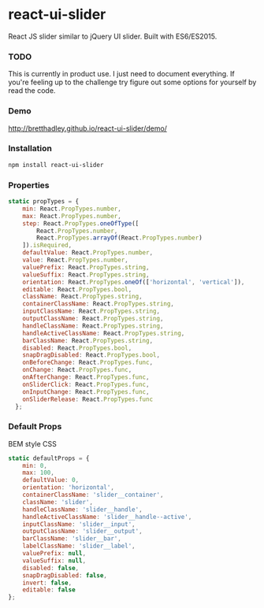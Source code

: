 # react-ui-slider

React JS slider similar to jQuery UI slider. Built with ES6/ES2015.

### TODO
This is currently in product use. I just need to document everything. If you're feeling up to the challenge try figure out some options for yourself by read the code.

### Demo
http://bretthadley.github.io/react-ui-slider/demo/

### Installation

```sh
npm install react-ui-slider
```

### Properties

```javascript
static propTypes = {
    min: React.PropTypes.number,
    max: React.PropTypes.number,
    step: React.PropTypes.oneOfType([
        React.PropTypes.number,
        React.PropTypes.arrayOf(React.PropTypes.number)
    ]).isRequired,
    defaultValue: React.PropTypes.number,
    value: React.PropTypes.number,
    valuePrefix: React.PropTypes.string,
    valueSuffix: React.PropTypes.string,
    orientation: React.PropTypes.oneOf(['horizontal', 'vertical']),
    editable: React.PropTypes.bool,
    className: React.PropTypes.string,
    containerClassName: React.PropTypes.string,
    inputClassName: React.PropTypes.string,
    outputClassName: React.PropTypes.string,
    handleClassName: React.PropTypes.string,
    handleActiveClassName: React.PropTypes.string,
    barClassName: React.PropTypes.string,
    disabled: React.PropTypes.bool,
    snapDragDisabled: React.PropTypes.bool,
    onBeforeChange: React.PropTypes.func,
    onChange: React.PropTypes.func,
    onAfterChange: React.PropTypes.func,
    onSliderClick: React.PropTypes.func,
    onInputChange: React.PropTypes.func,
    onSliderRelease: React.PropTypes.func
  };
```

### Default Props

BEM style CSS

```javascript
static defaultProps = {
    min: 0,
    max: 100,
    defaultValue: 0,
    orientation: 'horizontal',
    containerClassName: 'slider__container',
    className: 'slider',
    handleClassName: 'slider__handle',
    handleActiveClassName: 'slider__handle--active',
    inputClassName: 'slider__input',
    outputClassName: 'slider__output',
    barClassName: 'slider__bar',
    labelClassName: 'slider__label',
    valuePrefix: null,
    valueSuffix: null,
    disabled: false,
    snapDragDisabled: false,
    invert: false,
    editable: false
};

```
